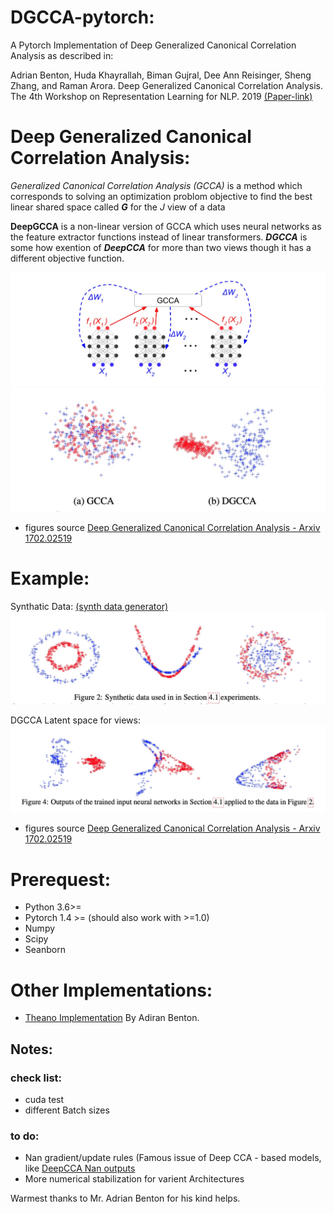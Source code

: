 # DGCCA-pytorch:

A Pytorch Implementation of Deep Generalized Canonical Correlation Analysis as described in:

Adrian Benton, Huda Khayrallah, Biman Gujral, Dee Ann Reisinger, Sheng Zhang, and Raman Arora. Deep Generalized Canonical Correlation Analysis. The 4th Workshop on Representation Learning for NLP. 2019
[(Paper-link)](https://www.aclweb.org/anthology/W19-4301/)



# Deep Generalized Canonical Correlation Analysis:


*Generalized Canonical Correlation Analysis (GCCA)* is a method which corresponds to solving an optimization problom objective to find the best linear shared space called ***G*** for the *J* view of a data

**DeepGCCA** is a non-linear version of GCCA which uses neural networks as the feature extractor functions instead of linear transformers. ***DGCCA*** is some how exention of ***DeepCCA*** for more than two views though it has a different objective function.

![](./img/DGCCA.jpg)
![](./img/GCCA-DGCCA-Benton.jpg)
 - figures source [Deep Generalized Canonical Correlation Analysis - Arxiv 1702.02519](https://arxiv.org/abs/1702.02519)

# Example:

Synthatic Data: [(synth data generator)](/synth_data.py)
![](./img/Synth-data.jpg)

DGCCA Latent space for views:
![](./img/Lantent-space-views.jpg)

 - figures source [Deep Generalized Canonical Correlation Analysis - Arxiv 1702.02519](https://arxiv.org/abs/1702.02519)

# Prerequest:

- Python 3.6>=
- Pytorch 1.4 >= (should also work with >=1.0)
- Numpy
- Scipy
- Seanborn

# Other Implementations:

 - [Theano Implementation](https://bitbucket.org/adrianbenton/dgcca-py3/src/master/) By Adiran Benton.
 
 
 ## Notes:
 
 ### check list:
 
 - cuda test
 - different Batch sizes
 
 ### to do: 
 
 - Nan gradient/update rules (Famous issue of Deep CCA - based models, like [DeepCCA Nan outputs]()
 - More numerical stabilization for varient Architectures
 
 Warmest thanks to Mr. Adrian Benton for his kind helps.
